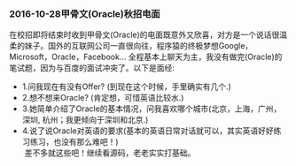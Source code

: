 <h3>2016-10-28甲骨文(Oracle)秋招电面</h3>
   在校招即将结束时收到甲骨文(Oracle)的电面既意外又欣喜，对方是一个说话很温柔的妹子。国外的互联网公司一直很向往，程序猿的终极梦想Google，Microsoft，Oracle，Facebook... 全程基本上聊天为主，我没有做完(Oracle)的笔试题，因为与百度的面试冲突了。以下是面经:

* 1.问我现在有没有Offer? (到现在这个时候，手里确实有几个.)
* 2.想不想来Oracle? (肯定想，可惜英语比较水.)
* 3.她简单介绍了Oracle的基本情况，问我喜欢哪个城市(北京，上海，广州，深圳, 杭州；我更倾向于深圳和北京.)
* 4.说了说Oracle对英语的要求(基本的英语日常对话就可以，其实英语好好练习练习，也没有那么难吧！)            
  差不多就这些吧！继续看源码，老老实实打基础。
